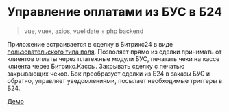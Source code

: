 # Управление оплатами из БУС в Б24

> vue, vuex, axios, vuelidate + php backend

Приложение встраивается в сделку в Битрикс24 в виде [пользовательского типа поля](https://dev.1c-bitrix.ru/learning/course/?COURSE_ID=99&LESSON_ID=8633).
Позволяет прямо из сделки принимать от клиентов оплаты через платежные модули БУС, печатать чеки на кассе клиента через Битрикс.Кассы. Закрывать сделку с печатью закрывающих чеков.
Бэк преобразует сделки из Б24 в заказы БУС и обратно, управляет уведомлениями, посылает необходимые триггеры в Б24.

[Демо](https://h4mpy.github.io/sync.payments/)
